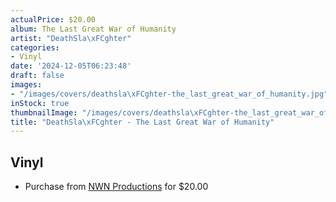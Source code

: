 ```yaml
---
actualPrice: $20.00
album: The Last Great War of Humanity
artist: "DeathSla\xFCghter"
categories:
- Vinyl
date: '2024-12-05T06:23:48'
draft: false
images:
- "/images/covers/deathsla\xFCghter-the_last_great_war_of_humanity.jpg"
inStock: true
thumbnailImage: "/images/covers/deathsla\xFCghter-the_last_great_war_of_humanity-thumb.jpg"
title: "DeathSla\xFCghter - The Last Great War of Humanity"
---
```


## Vinyl
* Purchase from [NWN Productions](http://shop.nwnprod.com/index.php?route=product/product&path=75&product_id=20208&sort=pd.name&order=ASC) for $20.00
